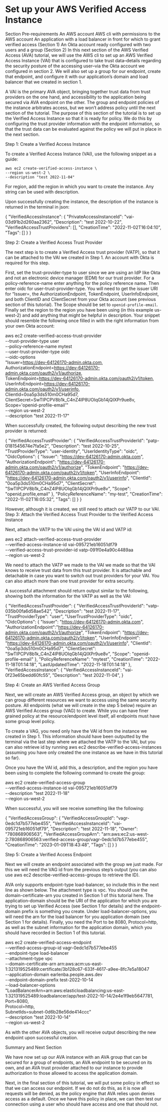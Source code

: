 # Set up your AWS Verified Access Instance

Section Pre-requirements
An AWS account
AWS cli with permissions to the AWS account
An application with a load balancer in front for which to grant verified access (Section 1)
An Okta account ready configured with two users and a group (Section 2)
In this next section of the AWS Verified Access (AVA) tutorial, we will use the AWS cli to set up an AWS Verified Access Instance (VAI) that is configured to take trust data–details regarding the security posture of the accessing user–via the Okta account we configured in section 2. We will also set up a group for our endpoint, create that endpoint, and configure it with our application’s domain and load balancer that we created in section 1.

A VAI is the primary AVA object, bringing together trust data from trust providers on the one hand, and accessibility to the application being secured via AVA endpoint on the other. The group and endpoint policies of the instance arbitrates access, but we won’t address policy until the next section of the tutorial. The purpose of this section of the tutorial is to set up the Verified Access Instance so that it is ready for policy. We do this by configuring the trust provider information with the endpoint information, so that the trust data can be evaluated against the policy we will put in place in the next section.

Step 1: Create a Verified Access Instance

To create a Verified Access Instance (VAI), use the following snippet as a guide:

````
aws ec2 create-verified-access-instance \
--region us-west-2 \
--description "test 2022-11-04"
````

For region, add the region in which you want to create the instance. Any string can be used with description.

Upon successfully creating the instance, the description of the instance is returned in the terminal in json:

{
  "VerifiedAccessInstance": {
      "PrivateAccessInstanceId": "vai-03d91b2d260aa2362",
      "Description": "test 2022-10-22",
      "VerifiedAccessTrustProviders": [],
      "CreationTime": "2022-11-02T16:04:10",
      "Tags": []
  }
}

Step 2: Create a Verified Access Trust Provider

The next step is to create a Verified Access trust provider (VATP), so that it can be attached to the VAI we created in Step 1. An account with Okta is required for this step. 

First, set the trust-provider-type to user since we are using an IdP like Okta and not an electronic device manager (EDM) for our trust provider. For a policy-reference-name enter anything for the policy reference name. Then enter oidc for user-trust-provider-type. You will need to get the issuer URI for “Issuer=, the AuthorizationEndpoint, TokenEndpoint, UserInfoEndpoint, and both ClientID and ClientSecret from your Okta account (see previous section of this tutorial). The Scope should be set to `openid-profile-email`. Finally set the region to the region you have been using (in this example us-west-2) and add anything that might be helpful in description. Your snippet should resemble the following once filled in with the right information from your own Okta account:

aws ec2 create-verified-access-trust-provider \
--trust-provider-type user \
--policy-reference-name mytest \
--user-trust-provider-type oidc \
--oidc-options \
"Issuer=https://dev-64126170-admin.okta.com, \
 AuthorizationEndpoint=https://dev-64126170-admin.okta.com/oauth2/v1/authorize, \
 TokenEndpoint=https://dev-64126170-admin.okta.com/oauth2/v1/token, \
 UserInfoEndpoint=https://dev-64126170-admin.okta.com/oauth2/v1/userinfo, \
 ClientId=0oa5p3ds510m0CHa95d7, \
 ClientSecret=SwTIPCPV8b1k_C4nZ4lP8UOIqGb14jQIXPr9ue8v, \
 Scope='openid-profile-email'" \
--region us-west-2 \
--description "test 2022-11-17"


When successfully created, the following output describing the new trust provider is returned:

{
  "VerifiedAccessTrustProvider": {
   	"VerifiedAccessTrustProviderId": "patp-0181545674e7fa5e2",
       "Description": "test 2022-10-25",
       "TrustProviderType": "user-identity",
       "UserIdentityType": "oidc",
          "OidcOptions": {
          "Issuer": "https://dev-64126170-admin.okta.com",
          "AuthorizationEndpoint": "https://dev-64126170-admin.okta.com/oauth2/v1/authorize",
          "TokenEndpoint": "https://dev-64126170-admin.okta.com/oauth2/v1/token",
          "UserInfoEndpoint": "https://dev-64126170-admin.okta.com/oauth2/v1/userinfo",
          "ClientId": "0oa5p3ds510m0CHa95d7",
          "ClientSecret": "SwTIPCPV8b1k_C4nZ4lP8UOIqGb14jQIXPr9ue8v",
          "Scope": "openid,profile,email"
          },
      "PolicyReferenceName": "my-test",
      "CreationTime": "2022-11-02T16:05:32",
      "Tags": []
}
}

However, although it is created, we still need to attach our VATP to our VAI.
Step 3: Attach the Verified Access Trust Provider to the Verified Access Instance

Next, attach the VATP to the VAI using the VAI id and VATP id:

aws ec2 attach-verified-access-trust-provider \
--verified-access-instance-id vai-095721eb16051df79 \
--verified-access-trust-provider-id vatp-091f0e4a90c4489aa \
--region us-west-2

We need to attach the VATP we made to the VAI we made so that the VAI knows to receive trust data from this trust provider. It is attachable and detachable in case you want to switch out trust providers for your VAI. You can also attach more than one trust provider for extra security.

A successful attachment should return output similar to the following, showing both the information for the VATP as well as the VAI:

{
"VerifiedAccessTrustProvider": {
"VerifiedAccessTrustProviderId": "vatp-035b00fa6d58ae542",
"Description": "test 2022-11-17",
"TrustProviderType": "user",
"UserTrustProviderType": "oidc",
"OidcOptions": {
"Issuer": "https://dev-64126170-admin.okta.com",
"AuthorizationEndpoint":"https://dev-64126170-admin.okta.com/oauth2/v1/authorize",
"TokenEndpoint": "https://dev-64126170-admin.okta.com/oauth2/v1/token",
"UserInfoEndpoint": "https://dev-64126170-admin.okta.com/oauth2/v1/userinfo",
"ClientId": "0oa5p3ds510m0CHa95d7",
"ClientSecret": "SwTIPCPV8b1k_C4nZ4lP8UOIqGb14jQIXPr9ue8v",
"Scope": "openid-profile-email"
},
"PolicyReferenceName": "mytest",
"CreationTime": "2022-11-18T01:14:18",
"LastUpdatedTime": "2022-11-18T01:14:18"
},
"VerifiedAccessInstance": {
"VerifiedAccessInstanceId": "vai-0f23e65bedd60fc55",
"Description": "test 2022-11-04",
}

Step 4: Create an AWS Verified Access Group

Next, we will create an AWS Verified Access group, an object by which we can group different resources we want to access using the same security posture. All endpoints (what we will create in the step 5 below) require an AWS Verified Access group (VAG) to create. While you can have finer grained policy at the resource/endpoint level itself, all endpoints must have some group level policy. 

To create a VAG, you need only have the VAI id from the instance we created in Step 1. This information should have been outputted by the terminal via the last step where we attached the VATP to the VAI, but you can also retrieve id by running aws ec2 describe-verified-access-instances (assuming you have only created the one instance as we have in this tutorial so far).

Once you have the VAI id, add this, a description, and the region you have been using to complete the following command to create the group:

aws ec2 create-verified-access-group \
--verified-access-instance-id vai-095721eb16051df79 \
--description "test 2022-11-18" \
--region us-west-2


When successful, you will see receive something like the following:

{
    "VerifiedAccessGroup": {
        "VerifiedAccessGroupId": "vagr-0edc1d7b577ebe455",
        "VerifiedAccessInstanceId": "vai-095721eb16051df79",
        "Description": "test 2022-11-18",
        "Owner": "780868906563",
        "VerifiedAccessGroupArn": "arn:aws:ec2:us-west-2:780868906563:verified-access-group/vagr-0edc1d7b577ebe455",
        "CreationTime": "2023-01-09T18:43:48",
        "Tags": []
    }
}

Step 5: Create a Verified Access Endpoint

Next we will create an endpoint associated with the group we just made. For this we will need the VAG id from the previous step’s output (you can also use aws ec2 describe-verified-access-groups to retrieve the ID). 

AVA only supports endpoint-type load-balancer, so include this in the next line as shown below. The attachment type is vpc. You should use the domain-certificate-arn you created in Section 1 of this tutorial here. The application-domain should be the URI of the application for which you are trying to set up Verified Access (see Section 1 for details) and the endpoint-domain prefix is something you create. Under load-balancer-options, you will need the arn for the load balancer for you application domain (see Section 1 for details). Finally, you need the Port to be 8080, Protocol=http, as well as the subnet information for the application domain, which you should have recorded in Section 1 of this tutorial.

aws ec2 create-verified-access-endpoint \
--verified-access-group-id vagr-0edc1d7b577ebe455 \
--endpoint-type load-balancer \
--attachment-type vpc \
--domain-certificate-arn arn:aws:acm:us-east-1:321319525489:certificate/3b128c67-633f-4617-a9ee-8fc7e5a18047 \
--application-domain earlenba.people.aws.dev \
--endpoint-domain-prefix test-2022-10-14 \
--load-balancer-options \
"LoadBalancerArn=arn:aws:elasticloadbalancing:us-east-1:321319525489:loadbalancer/app/test-2022-10-14/2e4e1f9eb5647781, \
Port=8080, \
Protocol=http, \
SubnetIds=subnet-0d6b28e56de414ccc" \
--description "test 2022-10-14" \
--region us-west-2

As with the other AVA objects, you will receive output describing the new endpoint upon successful creation.

Summary and Next Section

We have now set up our AVA instance with an AVA group that can be secured for a group of endpoints, an AVA endpoint to be secured on its own, and an AVA trust provider attached to our instance to provide authorization to those allowed to access the application domain. 

Next, in the final section of this tutorial, we will put some policy in effect so that we can access our endpoint. If we do not do this, as it is now all requests will be denied, as the policy engine that AVA relies upon denies access as a default. Once we have this policy in place, we can then test our connection using a user who should have access and one that should not.

